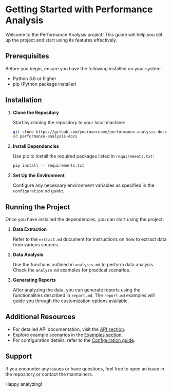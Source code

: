 # Getting Started with Performance Analysis

Welcome to the Performance Analysis project! This guide will help you set up the project and start using its features effectively.

## Prerequisites

Before you begin, ensure you have the following installed on your system:

- Python 3.6 or higher
- pip (Python package installer)

## Installation

1. **Clone the Repository**

   Start by cloning the repository to your local machine:

   ```bash
   git clone https://github.com/yourusername/performance-analysis-docs.git
   cd performance-analysis-docs
   ```

2. **Install Dependencies**

   Use pip to install the required packages listed in `requirements.txt`:

   ```bash
   pip install -r requirements.txt
   ```

3. **Set Up the Environment**

   Configure any necessary environment variables as specified in the `configuration.md` guide.

## Running the Project

Once you have installed the dependencies, you can start using the project:

1. **Data Extraction**

   Refer to the `extract.md` document for instructions on how to extract data from various sources.

2. **Data Analysis**

   Use the functions outlined in `analysis.md` to perform data analysis. Check the `analyze.md` examples for practical scenarios.

3. **Generating Reports**

   After analyzing the data, you can generate reports using the functionalities described in `report.md`. The `report.md` examples will guide you through the customization options available.

## Additional Resources

- For detailed API documentation, visit the [API section](api/index.md).
- Explore example scenarios in the [Examples section](examples/index.md).
- For configuration details, refer to the [Configuration guide](configuration.md).

## Support

If you encounter any issues or have questions, feel free to open an issue in the repository or contact the maintainers.

Happy analyzing!